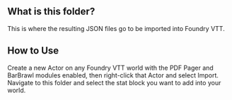 ## What is this folder?
This is where the resulting JSON files go to be imported into Foundry VTT.
## How to Use
Create a new Actor on any Foundry VTT world with the PDF Pager and BarBrawl modules enabled, then right-click that Actor and select Import. Navigate to this folder and select the stat block you want to add into your world.